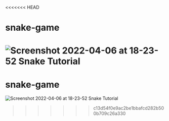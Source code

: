 <<<<<<< HEAD
# snake-game

![Screenshot 2022-04-06 at 18-23-52 Snake Tutorial](https://user-images.githubusercontent.com/91802048/162077668-12b31e1e-fe38-41dc-9206-48adb24e0884.png)
=======
# snake-game

![Screenshot 2022-04-06 at 18-23-52 Snake Tutorial](https://user-images.githubusercontent.com/91802048/162077668-12b31e1e-fe38-41dc-9206-48adb24e0884.png)
>>>>>>> c13d54f0e9ac2be1bbafcd282b500b709c26a330
